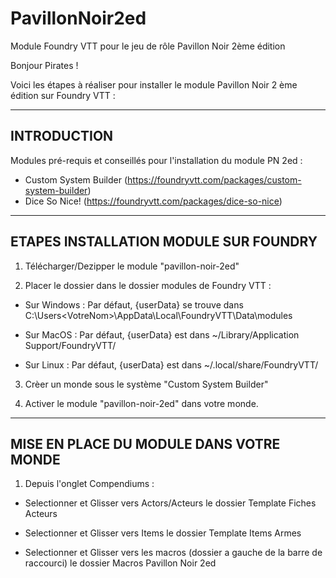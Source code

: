 # PavillonNoir2ed
Module Foundry VTT pour le jeu de rôle Pavillon Noir 2ème édition

Bonjour Pirates ! 

Voici les étapes à réaliser pour installer le module Pavillon Noir 2 ème édition sur Foundry VTT : 

-----------------------------------------------------
INTRODUCTION
-----------------------------------------------------
Modules pré-requis et conseillés pour l'installation du module PN 2ed : 

- Custom System Builder (https://foundryvtt.com/packages/custom-system-builder)
- Dice So Nice! (https://foundryvtt.com/packages/dice-so-nice)

-----------------------------------------------------
ETAPES INSTALLATION MODULE SUR FOUNDRY
-----------------------------------------------------
1) Télécharger/Dezipper le module "pavillon-noir-2ed"

2) Placer le dossier dans le dossier modules de Foundry VTT : 

- Sur Windows : Par défaut, {userData} se trouve dans C:\Users\<VotreNom>\AppData\Local\FoundryVTT\Data\modules

- Sur MacOS : Par défaut, {userData} est dans ~/Library/Application Support/FoundryVTT/

- Sur Linux : Par défaut, {userData} est dans ~/.local/share/FoundryVTT/

3) Crèer un monde sous le système "Custom System Builder"

4) Activer le module "pavillon-noir-2ed" dans votre monde.

-----------------------------------------------------
MISE EN PLACE DU MODULE DANS VOTRE MONDE
-----------------------------------------------------

1) Depuis l'onglet Compendiums : 

- Selectionner et Glisser vers Actors/Acteurs le dossier Template Fiches Acteurs

- Selectionner et Glisser vers Items le dossier Template Items Armes

- Selectionner et Glisser vers les macros (dossier a gauche de la barre de raccourci) le dossier Macros Pavillon Noir 2ed

